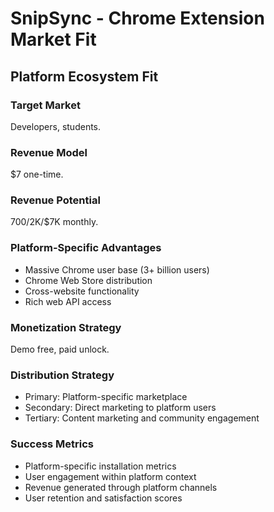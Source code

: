 # SnipSync - Chrome Extension Market Fit

## Platform Ecosystem Fit

### Target Market
Developers, students.

### Revenue Model
$7 one-time.

### Revenue Potential
$700/$2K/$7K monthly.

### Platform-Specific Advantages
- Massive Chrome user base (3+ billion users)
- Chrome Web Store distribution
- Cross-website functionality
- Rich web API access

### Monetization Strategy
Demo free, paid unlock.

### Distribution Strategy
- Primary: Platform-specific marketplace
- Secondary: Direct marketing to platform users
- Tertiary: Content marketing and community engagement

### Success Metrics
- Platform-specific installation metrics
- User engagement within platform context
- Revenue generated through platform channels
- User retention and satisfaction scores
